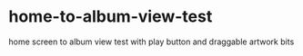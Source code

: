 # home-to-album-view-test
home screen to album view test with play button and draggable artwork bits
